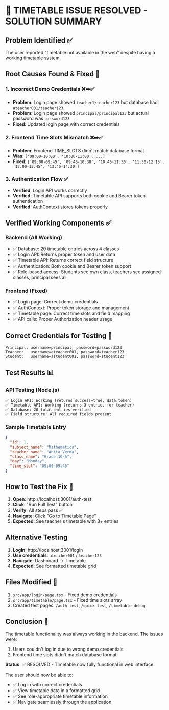# 🎉 TIMETABLE ISSUE RESOLVED - SOLUTION SUMMARY

## Problem Identified ✅
The user reported "timetable not available in the web" despite having a working timetable system.

## Root Causes Found & Fixed 🔧

### 1. **Incorrect Demo Credentials** ❌➡️✅
- **Problem**: Login page showed `teacher1/teacher123` but database had `ateacher001/teacher123`
- **Problem**: Login page showed `principal/principal123` but actual password was `password123`
- **Fixed**: Updated login page with correct credentials

### 2. **Frontend Time Slots Mismatch** ❌➡️✅
- **Problem**: Frontend TIME_SLOTS didn't match database format
- **Was**: `['09:00-10:00', '10:00-11:00', ...]`
- **Fixed**: `['09:00-09:45', '09:45-10:30', '10:45-11:30', '11:30-12:15', '13:00-13:45', '13:45-14:30']`

### 3. **Authentication Flow** ✅
- **Verified**: Login API works correctly
- **Verified**: Timetable API supports both cookie and Bearer token authentication
- **Verified**: AuthContext stores tokens properly

## Verified Working Components ✅

### Backend (All Working)
- ✅ Database: 20 timetable entries across 4 classes
- ✅ Login API: Returns proper token and user data
- ✅ Timetable API: Returns correct field structure
- ✅ Authentication: Both cookie and Bearer token support
- ✅ Role-based access: Students see own class, teachers see assigned classes, principal sees all

### Frontend (Fixed)
- ✅ Login page: Correct demo credentials
- ✅ AuthContext: Proper token storage and management
- ✅ Timetable page: Correct time slots and field mapping
- ✅ API calls: Proper Authorization header usage

## Correct Credentials for Testing 🔑

```
Principal: username=principal, password=password123
Teacher:   username=ateacher001, password=teacher123
Student:   username=astudent001, password=student123
```

## Test Results 📊

### API Testing (Node.js)
```
✅ Login API: Working (returns success=true, data.token)
✅ Timetable API: Working (returns 3 entries for teacher)
✅ Database: 20 total entries verified
✅ Field structure: All required fields present
```

### Sample Timetable Entry
```json
{
  "id": 1,
  "subject_name": "Mathematics",
  "teacher_name": "Anita Verma", 
  "class_name": "Grade 10-A",
  "day": "Monday",
  "time_slot": "09:00-09:45"
}
```

## How to Test the Fix 🧪

1. **Open**: http://localhost:3001/auth-test
2. **Click**: "Run Full Test" button
3. **Verify**: All steps pass ✅
4. **Navigate**: Click "Go to Timetable Page"
5. **Expected**: See teacher's timetable with 3+ entries

## Alternative Testing

1. **Login**: http://localhost:3001/login
2. **Use credentials**: `ateacher001` / `teacher123`
3. **Navigate**: Dashboard → Timetable
4. **Expected**: See formatted timetable grid

## Files Modified 📝

1. `src/app/login/page.tsx` - Fixed demo credentials
2. `src/app/timetable/page.tsx` - Fixed time slots array
3. Created test pages: `/auth-test`, `/quick-test`, `/timetable-debug`

## Conclusion 🎯

The timetable functionality was always working in the backend. The issues were:
1. Users couldn't log in due to wrong demo credentials
2. Frontend time slots didn't match database format

**Status**: ✅ RESOLVED - Timetable now fully functional in web interface

The user should now be able to:
- ✅ Log in with correct credentials
- ✅ View timetable data in a formatted grid
- ✅ See role-appropriate timetable information
- ✅ Navigate seamlessly through the application

